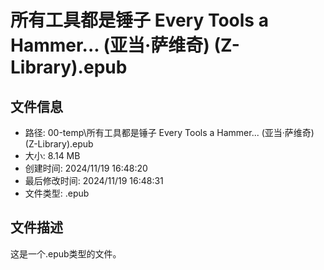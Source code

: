 ﻿# 所有工具都是锤子 Every Tools a Hammer... (亚当·萨维奇) (Z-Library).epub

## 文件信息
- 路径: 00-temp\所有工具都是锤子 Every Tools a Hammer... (亚当·萨维奇) (Z-Library).epub
- 大小: 8.14 MB
- 创建时间: 2024/11/19 16:48:20
- 最后修改时间: 2024/11/19 16:48:31
- 文件类型: .epub

## 文件描述
这是一个.epub类型的文件。

